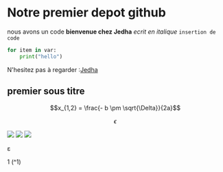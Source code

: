 # Notre premier depot github

nous avons un code **bienvenue chez Jedha**
*ecrit en italique*
```insertion de code```
```Python
for item in var:
    print("hello")
```
N'hesitez pas à regarder :[Jedha](url)

## premier sous titre
$$x_{1,2} = \frac{- b \pm \sqrt{\Delta}}{2a}$$

$$\epsilon$$

<img src="https://latex.codecogs.com/svg.latex?\Large&space;x_{1,2}=\frac{-b\pm\sqrt{\Delta}}{2a}" />

<img src="https://latex.codecogs.com/svg.latex?\Large&space;P(Y=1)=f(X)+\epsilon" />

<img src="https://latex.codecogs.com/svg.latex?\Large&space;f(X)=\frac{1}{1+exp(-(\beta_{0}+X_{1}\beta_{1}+...+X_{p}\beta_{p}))}" />


ε


1 (^1)
